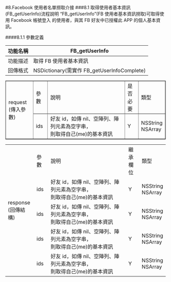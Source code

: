 #8.Facebook 使用者名單撈取介接
###8.1 取得使用者基本資訊(FB_getUserInfo)流程說明
“FB_getUserInfo”(FB 使用者基本資訊撈取)可取得使用 Facebook 帳號登入 的使用者，與其 FB 好友中已授權此 APP 的個人基本資訊。

####8.1.1 參數定義

|功能名稱|FB_getUserInfo|
|:--:|--|
|功能描述|取得 FB 使用者基本資訊|
|回傳格式|NSDictionary(需實作 FB_getUserInfoComplete)|

<table border="1">
<tr>
<td rowspan="2">request<br>(傳入參數)</td>
<td>參數</td>
<td>說明</td>
<td>是否<br> 必要</td>
<td>類型</td>
</tr>
<tr>
<td>ids</td>
<td>好友 id，如傳 nil、空陣列、陣列元素為空字串，<br>則取得自己(me)的基本資訊</td>
<td>Y</td>
<td>NSString<br>NSArray</td>
</tr>
</table>

<table>
<tr>
<td rowspan="5">response<br>(回傳結構)</td>
<td>參數</td>
<td>說明</td>
<td>繼承<br>欄位</td>
<td>類型</td>
</tr>
<tr>
<td>ids</td>
<td>好友 id，如傳 nil、空陣列、陣列元素為空字串，<br>則取得自己(me)的基本資訊</td>
<td>Y</td>
<td>NSString<br>NSArray</td>
</tr>
<tr>
<td>ids</td>
<td>好友 id，如傳 nil、空陣列、陣列元素為空字串，<br>則取得自己(me)的基本資訊</td>
<td>Y</td>
<td>NSString<br>NSArray</td>
</tr>
<tr>
<td>ids</td>
<td>好友 id，如傳 nil、空陣列、陣列元素為空字串，<br>則取得自己(me)的基本資訊</td>
<td>Y</td>
<td>NSString<br>NSArray</td>
</tr>
<tr>
<td>ids</td>
<td>好友 id，如傳 nil、空陣列、陣列元素為空字串，<br>則取得自己(me)的基本資訊</td>
<td>Y</td>
<td>NSString<br>NSArray</td>
</tr>
</table>

